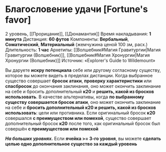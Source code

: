 # Благословение удачи [Fortune's favor]
2 уровень, [[Прорицание]], [[Дюнамантия]]
Время накладывания: **1 минута**
Дистанция: **60 футов**
Компоненты: **Вербальный**, **Соматический**, **Материальный** (жемчужина ценой 100 зм, расх.)
Длительность: **1 час**
Архетипы: [[Волшебник#Магия Гравитургии|Магия Гравитургии (Волшебник)]], [[Волшебник#Магия Хронургии|Магия Хронургии (Волшебник)]]
Источник: «Explorer's Guide to Wildemount»

Вы даруете **искру потенциала** себе или другому согласному существу, которое вы можете видеть в пределах дистанции. Когда выбранное существо совершает **бросок атаки**, **проверку характеристики** или **спасбросок** до окончания заклинания, оно может окончить заклинание на себе и бросить дополнительный **к20** и **решить, какой из бросков использовать**. В качестве альтернативы, когда **по выбранному существу совершается бросок атаки**, оно может окончить заклинание на себе и **бросить дополнительный к20 и решить, какой из бросков использовать**: цели или противника. Если оригинальный бросок **к20** совершался **с преимуществом или помехой**, существо совершает дополнительный бросок **к20** после того, как оригинальный бросок был совершён **с преимуществом или помехой**

**_На больших уровнях._** Если **ячейка >= 3-го уровня**, вы можете **сделать целью одно дополнительное существо за каждый уровень**